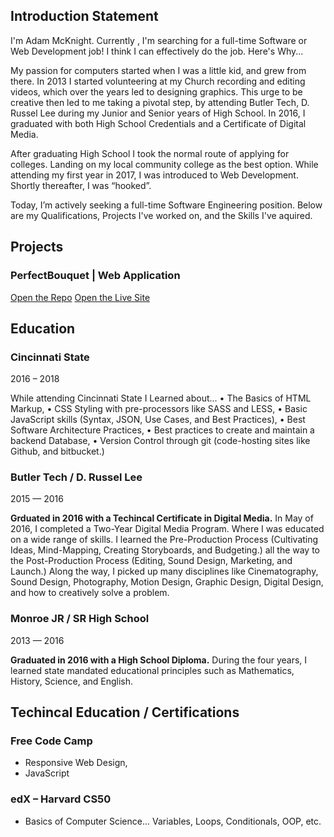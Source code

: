 ## Introduction Statement
I'm Adam McKnight. Currently , I'm searching for a full-time Software or Web Development job! I think I can effectively do the job. Here's Why...

My passion for computers started when I was a little kid, and grew from there. In 2013 I started volunteering at my Church recording and editing videos, which over the years led to designing graphics. This urge to be creative then led to me taking a pivotal step, by attending Butler Tech, D. Russel Lee during my Junior and Senior years of High School. In 2016, I graduated with both High School Credentials and a Certificate of Digital Media.

After graduating High School I took the normal route of applying for colleges. Landing on my local community college as the best option. While attending my first year in 2017, I was introduced to Web Development. Shortly thereafter, I was “hooked”.

Today, I’m actively seeking a full-time Software Engineering position. Below are my Qualifications, Projects I've worked on, and the Skills I've aquired.


## Projects

### PerfectBouquet | Web Application
[Open the Repo](https://github.com/apmcknight/perfectbouquet)
[Open the Live Site](https://apmcknight.github.io/perfectbouquet/index.html)

## Education

### Cincinnati State
2016 – 2018

While attending Cincinnati State I Learned about...
• The Basics of HTML Markup,
• CSS Styling with pre-processors like SASS and LESS,
• Basic JavaScript skills (Syntax, JSON, Use Cases, and Best Practices),
• Best Software Architecture Practices,
• Best practices to create and maintain a backend Database,
• Version Control through git (code-hosting sites like Github, and bitbucket.)

### Butler Tech / D. Russel Lee
2015 — 2016

**Grduated in 2016 with a Techincal Certificate in Digital Media.**
In May of 2016, I completed a Two-Year Digital Media Program. Where I was educated on a wide range of skills. I learned the Pre-Production Process (Cultivating Ideas, Mind-Mapping, Creating Storyboards, and Budgeting.) all the way to the Post-Production Process (Editing, Sound Design, Marketing, and Launch.) Along the way, I picked up many disciplines like Cinematography, Sound Design, Photography, Motion Design, Graphic Design, Digital Design, and how to creatively solve a problem.

### Monroe JR / SR High School
2013 — 2016

**Graduated in 2016 with a High School Diploma.**
During the four years, I learned state mandated educational principles such as Mathematics, History, Science, and English.


## Techincal Education / Certifications
### Free Code Camp
- Responsive Web Design,
- JavaScript

### edX – Harvard CS50
- Basics of Computer Science... Variables, Loops, Conditionals, OOP, etc.


